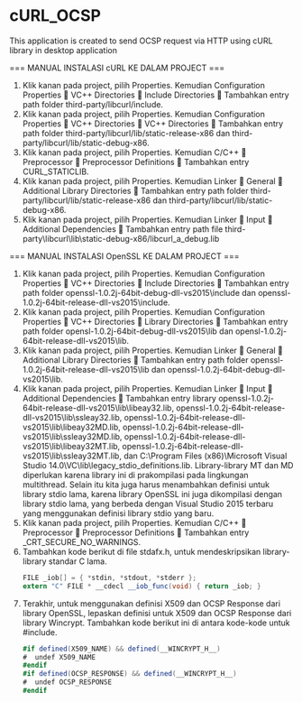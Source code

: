 # cURL_OCSP
This application is created to send OCSP request via HTTP using cURL library in desktop application

=== MANUAL INSTALASI cURL KE DALAM PROJECT ===

1.	Klik kanan pada project, pilih Properties. Kemudian Configuration Properties  VC++ Directories  Include Directories  Tambahkan entry path folder third-party/libcurl/include.
2.	Klik kanan pada project, pilih Properties. Kemudian Configuration Properties  VC++ Directories  VC++ Directories  Tambahkan entry path folder third-party/libcurl/lib/static-release-x86 dan third-party/libcurl/lib/static-debug-x86.
3.	Klik kanan pada project, pilih Properties. Kemudian C/C++  Preprocessor  Preprocessor Definitions  Tambahkan entry CURL_STATICLIB.
4.	Klik kanan pada project, pilih Properties. Kemudian Linker  General  Additional Library Directories  Tambahkan entry path folder third-party/libcurl/lib/static-release-x86 dan third-party/libcurl/lib/static-debug-x86.
5.	Klik kanan pada project, pilih Properties. Kemudian Linker  Input  Additional Dependencies  Tambahkan entry path file third-party\libcurl\lib\static-debug-x86/libcurl_a_debug.lib

=== MANUAL INSTALASI OpenSSL KE DALAM PROJECT ===

1.	 Klik kanan pada project, pilih Properties. Kemudian Configuration Properties  VC++ Directories  Include Directories  Tambahkan entry path folder openssl-1.0.2j-64bit-debug-dll-vs2015\include dan openssl-1.0.2j-64bit-release-dll-vs2015\include. 
2.	Klik kanan pada project, pilih Properties. Kemudian Configuration Properties  VC++ Directories  Library Directories  Tambahkan entry path folder opensl-1.0.2j-64bit-debug-dll-vs2015\lib dan opensl-1.0.2j-64bit-release-dll-vs2015\lib.
3.	Klik kanan pada project, pilih Properties. Kemudian Linker  General  Additional Library Directories  Tambahkan entry path folder openssl-1.0.2j-64bit-release-dll-vs2015\lib dan openssl-1.0.2j-64bit-debug-dll-vs2015\lib.
4.	Klik kanan pada project, pilih Properties. Kemudian Linker  Input  Additional Dependencies  Tambahkan entry library openssl-1.0.2j-64bit-release-dll-vs2015\lib\libeay32.lib, openssl-1.0.2j-64bit-release-dll-vs2015\lib\ssleay32.lib, openssl-1.0.2j-64bit-release-dll-vs2015\lib\libeay32MD.lib, openssl-1.0.2j-64bit-release-dll-vs2015\lib\ssleay32MD.lib, openssl-1.0.2j-64bit-release-dll-vs2015\lib\libeay32MT.lib, openssl-1.0.2j-64bit-release-dll-vs2015\lib\ssleay32MT.lib, dan C:\Program Files (x86)\Microsoft Visual Studio 14.0\VC\lib\legacy_stdio_definitions.lib. Library-library MT dan MD diperlukan karena library ini di prakompilasi pada lingkungan multithread. Selain itu kita juga harus menambahkan definisi untuk library stdio lama, karena library OpenSSL ini juga dikompilasi dengan library stdio lama, yang berbeda dengan Visual Studio 2015 terbaru yang menggunakan definisi library stdio yang baru.
5.	Klik kanan pada project, pilih Properties. Kemudian C/C++  Preprocessor  Preprocessor Definitions  Tambahkan entry _CRT_SECURE_NO_WARNINGS.
6.	Tambahkan kode berikut di file stdafx.h, untuk mendeskripsikan library-library standar C lama.
    ```C#
    FILE _iob[] = { *stdin, *stdout, *stderr };
    extern "C" FILE * __cdecl __iob_func(void) { return _iob; }
    ```
7.	Terakhir, untuk menggunakan definisi X509 dan OCSP Response dari library OpenSSL, lepaskan definisi untuk X509 dan OCSP Response dari library Wincrypt. Tambahkan kode berikut ini di antara kode-kode untuk #include.
    ```C#
    #if defined(X509_NAME) && defined(__WINCRYPT_H__)
    #  undef X509_NAME
    #endif
    #if defined(OCSP_RESPONSE) && defined(__WINCRYPT_H__)
    #  undef OCSP_RESPONSE
    #endif
    ```    
